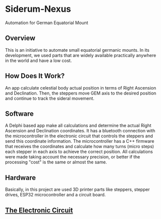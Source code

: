# Siderum-Nexus #
Automation for German Equatorial Mount


## Overview

This is an initiative to automate small equatorial germanic mounts.
In its development, we used parts that are widely available practically anywhere in the world and have a low cost.


## How Does It Work?

An app calculate celestial body actual position in terms of Right Ascension and Declination.
Then, the steppers move GEM axis to the desired position and continue to track the sideral movement.


## Software

A Delphi based app make all calculations and determine the actual Right Ascension and Declination coordinates. It has a bluetooth connection with the microcontroller in the electronic circuit that controls the steppers and send this coordinate information.
The microcontroller has a C++ firmware that receives the coordinates and calculate how many turns (micro steps) each stepper in each axis to achieve the correct position.
All calculations were made taking account the necessary precision, or better if the processing "cost" is the same or almost the same.

## Hardware

Basically, in this project are used 3D printer parts like steppers, stepper drives, ESP32 microcontroller and a circuit board.



## [The Electronic Circuit](https://github.com/amjorge1972/Siderum-Nexus/)
